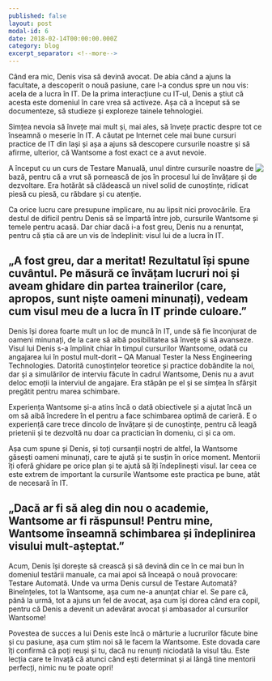 ```yaml
---
published: false
layout: post
modal-id: 6
date: 2018-02-14T00:00:00.000Z
category: blog
excerpt_separator: <!--more-->
---
```

Când era mic, Denis visa să devină avocat. De abia când a ajuns la facultate, a descoperit o nouă pasiune, care l-a condus spre un nou vis: acela de a lucra în IT. De la prima interacțiune cu IT-ul, Denis a știut că acesta este domeniul în care vrea să activeze. Așa că a început să se documenteze, să studieze și exploreze tainele tehnologiei.

Simțea nevoia să învețe mai mult și, mai ales, să învețe practic despre tot ce înseamnă o meserie în IT. A căutat pe Internet cele mai bune cursuri practice de IT din Iași și așa a ajuns să descopere cursurile noastre și să afirme, ulterior, că Wantsome a fost exact ce a avut nevoie.
<!--more-->

<img src="{{ site.url }}/img/blog/denis.jpg" class="img-responsive img-square" align="right"/> A început cu un curs de Testare Manuală, unul dintre cursurile noastre de bază, pentru că a vrut să pornească de jos în procesul lui de învățare și de dezvoltare. Era hotărât să clădească un nivel solid de cunoștințe, ridicat piesă cu piesă, cu răbdare și cu atenție.

Ca orice lucru care presupune implicare, nu au lipsit nici provocările. Era destul de dificil pentru Denis să se împartă între job, cursurile Wantsome și temele pentru acasă. Dar chiar dacă i-a fost greu, Denis nu a renunțat, pentru că știa că are un vis de îndeplinit: visul lui de a lucra în IT.

## „A fost greu, dar a meritat! Rezultatul își spune cuvântul. Pe măsură ce învățam lucruri noi și aveam ghidare din partea trainerilor (care, apropos, sunt niște oameni minunați), vedeam cum visul meu de a lucra în IT prinde culoare.”

Denis își dorea foarte mult un loc de muncă în IT, unde să fie înconjurat de oameni minunați, de la care să aibă posibilitatea să învețe și să avanseze. Visul lui Denis s-a împlinit chiar în timpul cursurilor Wantsome, odată cu angajarea lui în postul mult-dorit – QA Manual Tester la Ness Engineering Technologies. Datorită cunoștințelor teoretice și practice dobândite la noi, dar și a simulărilor de interviu făcute în cadrul Wantsome, Denis nu a avut deloc emoții la interviul de angajare. Era stăpân pe el și se simțea în sfârșit pregătit pentru marea schimbare. 

Experiența Wantsome și-a atins încă o dată obiectivele și a ajutat încă un om să aibă încredere în el pentru a face schimbarea optimă de carieră. E o experiență care trece dincolo de învățare și de cunoștințe, pentru că leagă prietenii și te dezvoltă nu doar ca practician în domeniu, ci și ca om. 

Așa cum spune și Denis, și toți cursanții noștri de altfel, la Wantsome găsești oameni minunați, care te ajută și te susțin în orice moment. Mentorii îți oferă ghidare pe orice plan și te ajută să îți îndeplinești visul. Iar ceea ce este extrem de important la cursurile Wantsome este practica pe bune, atât de necesară în IT. 

## „Dacă ar fi să aleg din nou o academie, Wantsome ar fi răspunsul! Pentru mine, Wantsome înseamnă schimbarea și îndeplinirea visului mult-așteptat.”

Acum, Denis își dorește să crească și să devină din ce în ce mai bun în domeniul testării manuale, ca mai apoi să înceapă o nouă provocare: Testare Automată. Unde va urma Denis cursul de Testare Automată? Bineînțeles, tot la Wantsome, așa cum ne-a anunțat chiar el. Se pare că, până la urmă, tot a ajuns un fel de avocat, așa cum își dorea când era copil, pentru că Denis a devenit un adevărat avocat și ambasador al cursurilor Wantsome!

Povestea de succes a lui Denis este încă o mărturie a lucrurilor făcute bine și cu pasiune, așa cum știm noi să le facem la Wantsome. Este dovada care îți confirmă că poți reuși și tu, dacă nu renunți niciodată la visul tău. Este lecția care te învață că atunci când ești determinat și ai lângă tine mentorii perfecți, nimic nu te poate opri!

